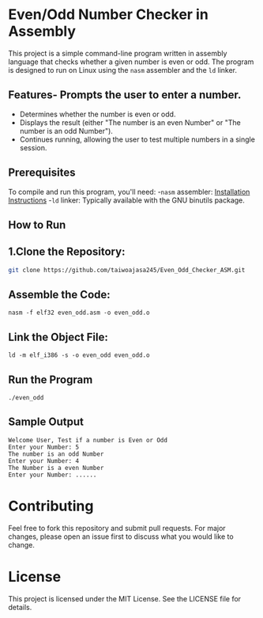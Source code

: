 
# Even/Odd Number Checker in Assembly

This project is a simple command-line program written in assembly language that checks whether a given number is even or odd. The program is designed to run on Linux using the `nasm` assembler and the `ld` linker.

## Features- Prompts the user to enter a number.
- Determines whether the number is even or odd.
- Displays the result (either "The number is an even Number" or "The number is an odd Number").
- Continues running, allowing the user to test multiple numbers in a single session.

## Prerequisites

To compile and run this program, you'll need:
-`nasm` assembler: [Installation Instructions](https://www.nasm.us/doc/nasmdoc2.html)
-`ld` linker: Typically available with the GNU binutils package.

## How to Run
## 1.**Clone the Repository**:
   ```bash
   git clone https://github.com/taiwoajasa245/Even_Odd_Checker_ASM.git
   ```
## Assemble the Code:
  ```
  nasm -f elf32 even_odd.asm -o even_odd.o
  
  ```
## Link the Object File:
  ```
  ld -m elf_i386 -s -o even_odd even_odd.o
  ```

## Run the Program
  ```
  ./even_odd
  ```
## Sample Output
```
Welcome User, Test if a number is Even or Odd
Enter your Number: 5
The number is an odd Number
Enter your Number: 4
The Number is a even Number
Enter your Number: ......

```

# Contributing
Feel free to fork this repository and submit pull requests. For major changes, please open an issue first to discuss what you would like to change.

# License
This project is licensed under the MIT License. See the LICENSE file for details.

